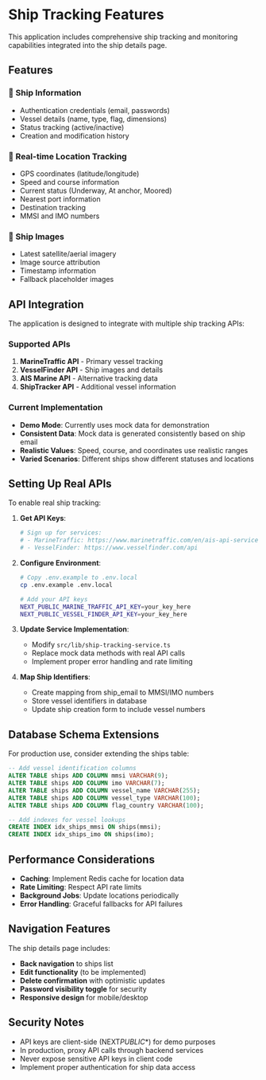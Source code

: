 # Ship Tracking Features

This application includes comprehensive ship tracking and monitoring capabilities integrated into the ship details page.

## Features

### 🚢 Ship Information

- Authentication credentials (email, passwords)
- Vessel details (name, type, flag, dimensions)
- Status tracking (active/inactive)
- Creation and modification history

### 📍 Real-time Location Tracking

- GPS coordinates (latitude/longitude)
- Speed and course information
- Current status (Underway, At anchor, Moored)
- Nearest port information
- Destination tracking
- MMSI and IMO numbers

### 📸 Ship Images

- Latest satellite/aerial imagery
- Image source attribution
- Timestamp information
- Fallback placeholder images

## API Integration

The application is designed to integrate with multiple ship tracking APIs:

### Supported APIs

1. **MarineTraffic API** - Primary vessel tracking
2. **VesselFinder API** - Ship images and details
3. **AIS Marine API** - Alternative tracking data
4. **ShipTracker API** - Additional vessel information

### Current Implementation

- **Demo Mode**: Currently uses mock data for demonstration
- **Consistent Data**: Mock data is generated consistently based on ship email
- **Realistic Values**: Speed, course, and coordinates use realistic ranges
- **Varied Scenarios**: Different ships show different statuses and locations

## Setting Up Real APIs

To enable real ship tracking:

1. **Get API Keys**:

   ```bash
   # Sign up for services:
   # - MarineTraffic: https://www.marinetraffic.com/en/ais-api-services
   # - VesselFinder: https://www.vesselfinder.com/api
   ```

2. **Configure Environment**:

   ```bash
   # Copy .env.example to .env.local
   cp .env.example .env.local

   # Add your API keys
   NEXT_PUBLIC_MARINE_TRAFFIC_API_KEY=your_key_here
   NEXT_PUBLIC_VESSEL_FINDER_API_KEY=your_key_here
   ```

3. **Update Service Implementation**:
   - Modify `src/lib/ship-tracking-service.ts`
   - Replace mock data methods with real API calls
   - Implement proper error handling and rate limiting

4. **Map Ship Identifiers**:
   - Create mapping from ship_email to MMSI/IMO numbers
   - Store vessel identifiers in database
   - Update ship creation form to include vessel numbers

## Database Schema Extensions

For production use, consider extending the ships table:

```sql
-- Add vessel identification columns
ALTER TABLE ships ADD COLUMN mmsi VARCHAR(9);
ALTER TABLE ships ADD COLUMN imo VARCHAR(7);
ALTER TABLE ships ADD COLUMN vessel_name VARCHAR(255);
ALTER TABLE ships ADD COLUMN vessel_type VARCHAR(100);
ALTER TABLE ships ADD COLUMN flag_country VARCHAR(100);

-- Add indexes for vessel lookups
CREATE INDEX idx_ships_mmsi ON ships(mmsi);
CREATE INDEX idx_ships_imo ON ships(imo);
```

## Performance Considerations

- **Caching**: Implement Redis cache for location data
- **Rate Limiting**: Respect API rate limits
- **Background Jobs**: Update locations periodically
- **Error Handling**: Graceful fallbacks for API failures

## Navigation Features

The ship details page includes:

- **Back navigation** to ships list
- **Edit functionality** (to be implemented)
- **Delete confirmation** with optimistic updates
- **Password visibility toggle** for security
- **Responsive design** for mobile/desktop

## Security Notes

- API keys are client-side (NEXT*PUBLIC*\*) for demo purposes
- In production, proxy API calls through backend services
- Never expose sensitive API keys in client code
- Implement proper authentication for ship data access
